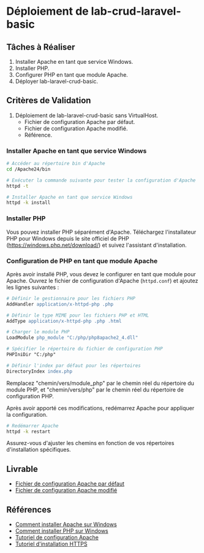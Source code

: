 # Déploiement de lab-crud-laravel-basic

## Tâches à Réaliser

1. Installer Apache en tant que service Windows.
2. Installer PHP.
3. Configurer PHP en tant que module Apache.
4. Déployer lab-laravel-crud-basic.

## Critères de Validation

1. Déploiement de lab-laravel-crud-basic sans VirtualHost.
   - Fichier de configuration Apache par défaut.
   - Fichier de configuration Apache modifié.
   - Référence.

### Installer Apache en tant que service Windows

```bash
# Accéder au répertoire bin d'Apache
cd /Apache24/bin

# Exécuter la commande suivante pour tester la configuration d'Apache
httpd -t

# Installer Apache en tant que service Windows
httpd -k install
```

### Installer PHP

Vous pouvez installer PHP séparément d'Apache. Téléchargez l'installateur PHP pour Windows depuis le site officiel de PHP (https://windows.php.net/download/) et suivez l'assistant d'installation.

### Configuration de PHP en tant que module Apache

Après avoir installé PHP, vous devez le configurer en tant que module pour Apache. Ouvrez le fichier de configuration d'Apache (`httpd.conf`) et ajoutez les lignes suivantes :

```apache
# Définir le gestionnaire pour les fichiers PHP
AddHandler application/x-httpd-php .php

# Définir le type MIME pour les fichiers PHP et HTML
AddType application/x-httpd-php .php .html

# Charger le module PHP
LoadModule php_module "C:/php/php8apache2_4.dll"

# Spécifier le répertoire du fichier de configuration PHP
PHPIniDir "C:/php"

# Définir l'index par défaut pour les répertoires
DirectoryIndex index.php
```

Remplacez "chemin/vers/module_php" par le chemin réel du répertoire du module PHP, et "chemin/vers/php" par le chemin réel du répertoire de configuration PHP.

Après avoir apporté ces modifications, redémarrez Apache pour appliquer la configuration.

```bash
# Redémarrer Apache
httpd -k restart
```

Assurez-vous d'ajuster les chemins en fonction de vos répertoires d'installation spécifiques.

## Livrable
- [Fichier de configuration Apache par défaut](httpd(par-défaut).conf)
- [Fichier de configuration Apache modifié](httpd(modifié).conf)


## Références

- [Comment installer Apache sur Windows](https://www.sitepoint.com/how-to-install-apache-on-windows/)
- [Comment installer PHP sur Windows](https://www.sitepoint.com/how-to-install-php-on-windows/#step5configurephpasanapachemodule)
- [Tutoriel de configuration Apache](https://www.youtube.com/watch?v=cBa87N_BZ4s&ab_channel=BoostMyTool)
- [Tutoriel d'installation HTTPS](https://www.youtube.com/watch?v=7KHEmFJv4VE&ab_channel=tutortechie)